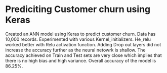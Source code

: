 # Prediciting Customer churn using Keras

Created an ANN model using Keras to predict customer churn. Data has 10,000 records. Experimented with various Kernel_initializers. He_relu worked better with Relu activation function. Adding Drop out layers did not increase the accuracy further as the neural netowrk is shallow. The accuracy achieved on Train and Test sets are very close which implies that there is no high bias and high variance. Overall accuracy of the model is 86.25%.
